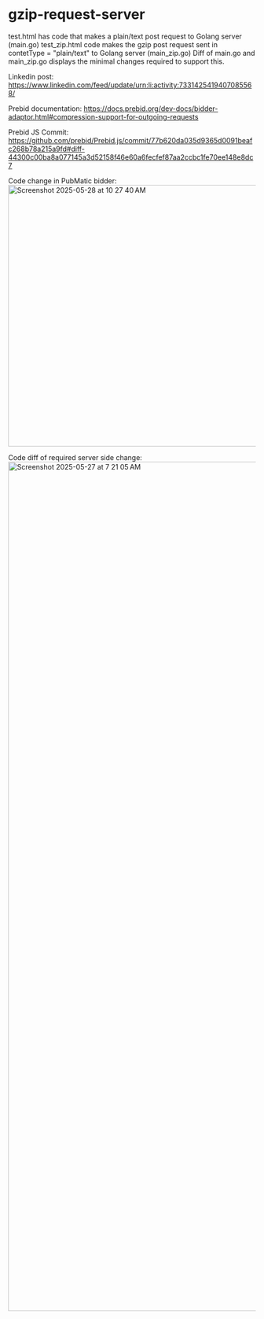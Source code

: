 # gzip-request-server

test.html has code that makes a plain/text post request to Golang server (main.go)
test_zip.html code makes the gzip post request sent in contetType = "plain/text" to Golang server (main_zip.go)
Diff of main.go and main_zip.go displays the minimal changes required to support this.

Linkedin post: https://www.linkedin.com/feed/update/urn:li:activity:7331425419407085568/

Prebid documentation: https://docs.prebid.org/dev-docs/bidder-adaptor.html#compression-support-for-outgoing-requests 

Prebid JS Commit: https://github.com/prebid/Prebid.js/commit/77b620da035d9365d0091beafc268b78a215a9fd#diff-44300c00ba8a077145a3d52158f46e60a6fecfef87aa2ccbc1fe70ee148e8dc7

Code change in PubMatic bidder:
<img width="532" alt="Screenshot 2025-05-28 at 10 27 40 AM" src="https://github.com/user-attachments/assets/69ace66e-10c9-4442-8786-b4456d23db2e" />

Code diff of required server side change:
<img width="1728" alt="Screenshot 2025-05-27 at 7 21 05 AM" src="https://github.com/user-attachments/assets/108043b1-d447-4611-9961-14417d4c991b" />
